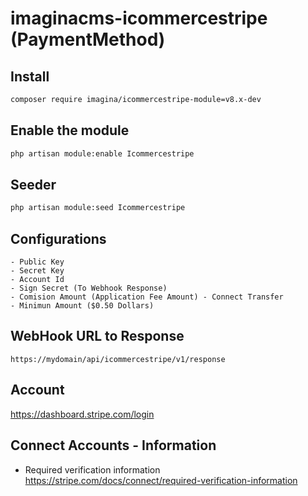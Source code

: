 # imaginacms-icommercestripe (PaymentMethod)

## Install
```bash
composer require imagina/icommercestripe-module=v8.x-dev
```

## Enable the module
```bash
php artisan module:enable Icommercestripe
```

## Seeder

```bash
php artisan module:seed Icommercestripe
```

## Configurations
	- Public Key 
    - Secret Key
    - Account Id
    - Sign Secret (To Webhook Response)
    - Comision Amount (Application Fee Amount) - Connect Transfer
    - Minimun Amount ($0.50 Dollars)

## WebHook URL to Response
    https://mydomain/api/icommercestripe/v1/response

## Account
https://dashboard.stripe.com/login

## Connect Accounts - Information

- Required verification information
https://stripe.com/docs/connect/required-verification-information